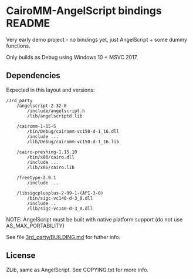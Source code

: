 # CairoMM-AngelScript bindings README

Very early demo project - no bindings yet, just AngelScript + some dummy functions.

Only builds as Debug using Windows 10 + MSVC 2017.

## Dependencies

Expected in this layout and versions:

```
/3rd_party
    /angelscript-2-32-0
        /include/angelscript.h
        /lib/angelscriptd.lib

    /cairomm-1-15-5
        /bin/Debug/cairomm-vc150-d-1_16.dll
        /include ...
        /lib/Debug/cairomm-vc150-d-1_16.lib
    
    /cairo-preshing-1.15.10
        /bin/x86/cairo.dll
        /include ...
        /lib/x86/cairo.lib
    
    /freetype-2.9.1
        /include ...
    
    /libsigcplusplus-2-99-1-(API-3-0)
        /bin/sigc-vc140-d-3_0.dll
        /include ..
        /lib/sigc-vc140-d-3_0.dll            
```

NOTE: AngelScript must be built with native platform support (do not use AS_MAX_PORTABILITY)

See file [3rd_party/BUILDING.md](3rd_party/BUILDING.md) for futher info.

## License

ZLib, same as AngelScript. See COPYING.txt for more info.
